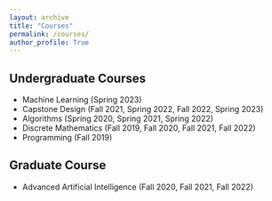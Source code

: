```yaml
---
layout: archive
title: "Courses"
permalink: /courses/
author_profile: True
---
```


## Undergraduate Courses
* Machine Learning (Spring 2023)
* Capstone Design (Fall 2021, Spring 2022, Fall 2022, Spring 2023)
* Algorithms (Spring 2020, Spring 2021, Spring 2022)
* Discrete Mathematics (Fall 2019, Fall 2020, Fall 2021, Fall 2022)
* Programming (Fall 2019)

## Graduate Course
* Advanced Artificial Intelligence (Fall 2020, Fall 2021, Fall 2022)
